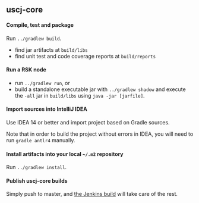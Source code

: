 
## uscj-core

#### Compile, test and package

Run `../gradlew build`.

 - find jar artifacts at `build/libs`
 - find unit test and code coverage reports at `build/reports`

#### Run a RSK node

 - run `../gradlew run`, or
 - build a standalone executable jar with `../gradlew shadow` and execute the `-all` jar in `build/libs` using `java -jar [jarfile]`.

#### Import sources into IntelliJ IDEA

Use IDEA 14 or better and import project based on Gradle sources.

Note that in order to build the project without errors in IDEA, you will need to run `gradle antlr4` manually.

#### Install artifacts into your local `~/.m2` repository

Run `../gradlew install`.

#### Publish uscj-core builds

Simply push to master, and [the Jenkins build](https://jenkins.usc.co/) will take care of the rest.

